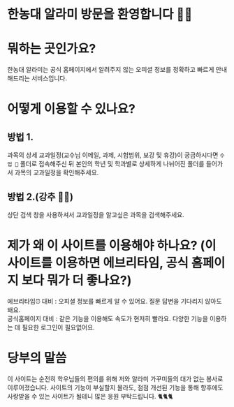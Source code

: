 # 한농대 알라미 방문을 환영합니다 🖐🏻

# 뭐하는 곳인가요?   
한농대 알라미는 공식 홈페이지에서 알려주지 않는 오피셜 정보를 정확하고 빠르게 안내해드리는 서비스입니다.

# 어떻게 이용할 수 있나요?  
## 방법 1.  
과목의 상세 교과일정(교수님 이메일, 과제, 시험범위, 보강 및 휴강)이 궁금하시다면 `수업 📁` 폴더로 접속해주신 뒤 본인의 학년 및 학과별로 상세하게 나뉘어진 폴더를 들어가서 과목의 교과일정을 확인해주세요.   
## 방법 2.(강추 👍🏻)  
상단 검색 창을 사용하셔서 교과일정을 알고싶은 과목을 검색해주세요.        
    
# 제가 왜 이 사이트를 이용해야 하나요? (이 사이트를 이용하면 에브리타임, 공식 홈페이지 보다 뭐가 더 좋나요?)    
에브리타임⏰ 대비 : 오피셜 정보를 빠르게 알 수 있어요. 질문 답변을 기다리지 않아도 돼요.    
공식홈페이지 대비 : 같은 기능을 이용해도 속도가 현저히 빨라요. 다양한 기능을 이용하는 데 필요한 로그인이 필요없어요.
# 당부의 말씀    
이 사이트는 순전히 학우님들의 편의를 위해 저와 알라미 가꾸미들의 대가 없는 봉사로 이루어졌습니다. 사이트의 기능이 부실할지 몰라도, 점점 개선된 기능을 통해 향후에도 사랑받을 수 있는 사이트가 될테니 많은 응원 부탁드립니다. 🐈🐈🐈
